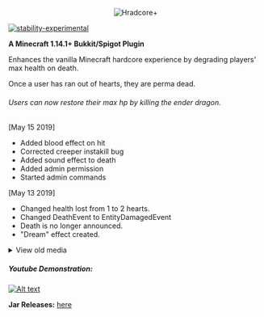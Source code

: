 <p align="center">
  <img src="https://i.imgur.com/ak1ZAlR.png" alt="Hradcore+"/>
</p>

[![stability-experimental](https://img.shields.io/badge/stability-stable-green.svg)](https://github.com/emersion/stability-badges#stable)

<b>A Minecraft 1.14.1+ Bukkit/Spigot Plugin</b>

Enhances the vanilla Minecraft hardcore experience by degrading players' max health on death.

Once a user has ran out of hearts, they are perma dead.

###### Users can now restore their max hp by killing the ender dragon.

  [May 15 2019]
  
  - Added blood effect on hit
  - Corrected creeper instakill bug
  - Added sound effect to death
  - Added admin permission
  - Started admin commands
  
  [May 13 2019]
  
  - Changed health lost from 1 to 2 hearts.
  - Changed DeathEvent to EntityDamagedEvent
  - Death is no longer announced.
  - "Dream" effect created.

<details>
  <summary>View old media</summary>

  
##### [OLD] Youtube Demonstration:
[![Alt text](https://img.youtube.com/vi/C36bSUXwPZw/0.jpg)](https://www.youtube.com/watch?v=C36bSUXwPZw)
</details>

##### Youtube Demonstration:
[![Alt text](https://img.youtube.com/vi/z5rxjSrnwJY/0.jpg)](https://www.youtube.com/watch?v=z5rxjSrnwJY)



<b>Jar Releases:</b> <a href="https://github.com/griimnak/Minecraft-HardPlus/releases">here</a>

